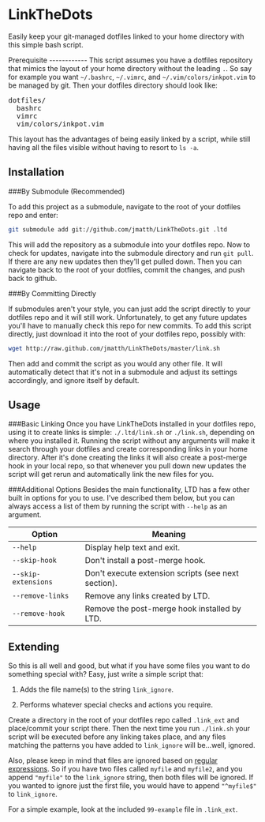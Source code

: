 LinkTheDots
===========

Easily keep your git-managed dotfiles linked to your home directory with this
simple bash script.

Prerequisite
------------ This script assumes you have a dotfiles repository that mimics the layout of your home directory without the leading `.`.  So say for example you want
`~/.bashrc`, `~/.vimrc`, and `~/.vim/colors/inkpot.vim` to be managed by git.
Then your dotfiles directory should look like:
<pre>
dotfiles/
  bashrc
  vimrc
  vim/colors/inkpot.vim
</pre>

This layout has the advantages of being easily linked by a script, while still
having all the files visible without having to resort to `ls -a`.

Installation
------------

###By Submodule (Recommended)

To add this project as a submodule, navigate to the root of your dotfiles repo
and enter:
```bash
git submodule add git://github.com/jmatth/LinkTheDots.git .ltd
```
This will add the repository as a submodule into your dotfiles repo. Now to
check for updates, navigate into the submodule directory and run `git pull`. If
there are any new updates then they'll get pulled down. Then you can navigate
back to the root of your dotfiles, commit the changes, and push back to github.

###By Committing Directly

If submodules aren't your style, you can just add the script directly to your
dotfiles repo and it will still work. Unfortunately, to get any future updates
you'll have to manually check this repo for new commits. To add this script
directly, just download it into the root of your dotfiles repo, possibly with:
```bash
wget http://raw.github.com/jmatth/LinkTheDots/master/link.sh
```
Then add and commit the script as you would any other file. It will
automatically detect that it's not in a submodule and adjust its settings
accordingly, and ignore itself by default.

Usage
-----

###Basic Linking
Once you have LinkTheDots installed in your dotfiles repo, using it to create
links is simple: `./.ltd/link.sh` or `./link.sh`, depending on where you
installed it. Running the script without any arguments will make it search
through your dotfiles and create corresponding links in your home directory.
After it's done creating the links it will also create a post-merge hook in your
local repo, so that whenever you pull down new updates the script will get rerun
and automatically link the new files for you.

###Additional Options
Besides the main functionality, LTD has a few other built in options for you to
use. I've described them below, but you can always access a list of them by
running the script with `--help` as an argument.

| Option              | Meaning                                             |
| ------------------- | --------------------------------------------------- |
| `--help`            | Display help text and exit.                         |
| `--skip-hook`       | Don't install a post-merge hook.                    |
| `--skip-extensions` | Don't execute extension scripts (see next section). |
| `--remove-links`    | Remove any links created by LTD.                    |
| `--remove-hook`     | Remove the post-merge hook installed by LTD.        |


Extending
---------

So this is all well and good, but what if you have some files you want to do
something special with? Easy, just write a simple script that:

1. Adds the file name(s) to the string `link_ignore`.

2. Performs whatever special checks and actions you require.

Create a directory in the root of your dotfiles repo called `.link_ext` and
place/commit your script there. Then the next time you run `./link.sh` your
script will be executed before any linking takes place, and any files matching
the patterns you have added to `link_ignore` will be...well, ignored. 

Also, please keep in mind that files are ignored based on
[regular expressions](http://en.wikipedia.org/wiki/Regular_expression). So if
you have two files called `myfile` and `myfile2`, and you append `"myfile"` to the
`link_ignore` string, then both files will be ignored. If you wanted to ignore
just the first file, you would have to append `"^myfile$"` to `link_ignore`.

For a simple example, look at the included `99-example` file in `.link_ext`.

